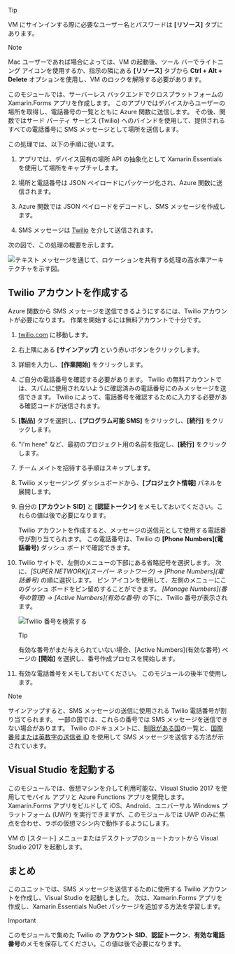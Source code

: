 > [!TIP]
> VM にサインインする際に必要なユーザー名とパスワードは **[リソース]** タブにあります。

> [!NOTE]
> Mac ユーザーであれば場合によっては、VM の起動後、ツール バーでライトニング アイコンを使用するか、指示の隣にある **[リソース]** タブから **Ctrl + Alt + Delete** オプションを使用し、VM のロックを解除する必要があります。


このモジュールでは、サーバーレス バックエンドでクロスプラットフォームの Xamarin.Forms アプリを作成します。 このアプリではデバイスからユーザーの場所を取得し、電話番号の一覧とともに Azure 関数に送信します。 その後、関数ではサード パーティ サービス (Twilio) へのバインドを使用して、提供されるすべての電話番号に SMS メッセージとして場所を送信します。

この処理では、以下の手順に従います。

1. アプリでは、デバイス固有の場所 API の抽象化として Xamarin.Essentials を使用して場所をキャプチャします。

1. 場所と電話番号は JSON ペイロードにパッケージ化され、Azure 関数に送信されます。

1. Azure 関数では JSON ペイロードをデコードし、SMS メッセージを作成します。

1. SMS メッセージは [Twilio](https://www.twilio.com/?azure-portal=true) を介して送信されます。

次の図で、この処理の概要を示します。

![テキスト メッセージを通じて、ロケーションを共有する処理の高水準アーキテクチャを示す図。](../media/1-architecture.png)

## <a name="create-a-twilio-account"></a>Twilio アカウントを作成する

Azure 関数から SMS メッセージを送信できるようにするには、Twilio アカウントが必要になります。 作業を開始するには無料アカウントで十分です。

1. [twilio.com](https://www.twilio.com?azure-portal=true) に移動します。

1. 右上隅にある **[サインアップ]** という赤いボタンをクリックします。

1. 詳細を入力し、**[作業開始]** をクリックします。

1. ご自分の電話番号を確認する必要があります。 Twilio の無料アカウントでは、スパムに使用されないように確認済みの電話番号にのみメッセージを送信できます。 Twilio によって、電話番号を確認するために入力する必要がある確認コードが送信されます。

1. **[製品]** タブを選択し、**[プログラム可能 SMS]** をクリックし、**[続行]** をクリックします。

1. "I'm here" など、最初のプロジェクト用の名前を指定し、**[続行]** をクリックします。

1. チーム メイトを招待する手順はスキップします。

1. Twilio メッセージング ダッシュボードから、**[プロジェクト情報]** パネルを展開します。

1. 自分の **[アカウント SID]** と **[認証トークン]** をメモしておいてください。これらの値は後で必要になります。

    Twilio アカウントを作成すると、メッセージの送信元として使用する電話番号が割り当てられます。 この電話番号は、Twilio の **[Phone Numbers]\(電話番号\)** ダッシュ ボードで確認できます。

1. Twilio サイトで、左側のメニューの下部にある省略記号を選択します。 次に、*[SUPER NETWORK]\(スーパー ネットワーク\) -> [Phone Numbers]\(電話番号\)* の順に選択します。 ピン アイコンを使用して、左側のメニューにこのダッシュ ボードをピン留めすることができます。 *[Manage Numbers]\(番号の管理\) -> [Active Numbers]\(有効な番号\)* の下に、Twilio 番号が表示されます。

    ![Twilio 番号を検索する](../media/7-twilio-find-number.png)

    > [!TIP]
    > 有効な番号がまだ与えられていない場合、[Active Numbers]\(有効な番号\) ページの **[開始]** を選択し、番号作成プロセスを開始します。

1. 有効な電話番号をメモしておいてください。 このモジュールの後半で使用します。


> [!NOTE]
> サインアップすると、SMS メッセージの送信に使用される Twilio 電話番号が割り当てられます。 一部の国では、これらの番号では SMS メッセージを送信できない場合があります。 Twilio のドキュメントに、[制限がある国](https://support.twilio.com/hc/articles/223183068-Twilio-international-phone-number-availability-and-their-capabilities?azure-portal=true)の一覧と、[国際番号または英数字の送信者 ID](https://support.twilio.com/hc/articles/226690868-Using-Twilio-when-SMS-numbers-are-unavailable-in-your-country?azure-portal=true) を使用して SMS メッセージを送信する方法が示されています。

## <a name="launch-visual-studio"></a>Visual Studio を起動する

このモジュールでは、仮想マシンを介して利用可能な、Visual Studio 2017 を使用してモバイル アプリと Azure Functions アプリを開発します。 Xamarin.Forms アプリをビルドして iOS、Android、ユニバーサル Windows プラットフォーム (UWP) を実行できますが、このモジュールでは UWP のみに焦点を合わせ、ラボの仮想マシン内で動作するようにします。

VM の [スタート] メニューまたはデスクトップのショートカットから Visual Studio 2017 を起動します。

## <a name="summary"></a>まとめ

このユニットでは、SMS メッセージを送信するために使用する Twilio アカウントを作成し、Visual Studio を起動しました。 次は、Xamarin.Forms アプリを作成し、Xamarin.Essentials NuGet パッケージを追加する方法を学習します。

> [!IMPORTANT]
> このモジュールで集めた Twilio の **アカウント SID**、**認証トークン**、**有効な電話番号**のメモを保存してください。この値は後で必要になります。
